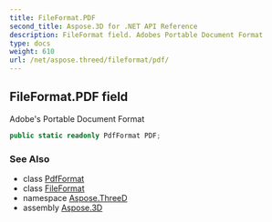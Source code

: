 ```yaml
---
title: FileFormat.PDF
second_title: Aspose.3D for .NET API Reference
description: FileFormat field. Adobes Portable Document Format
type: docs
weight: 610
url: /net/aspose.threed/fileformat/pdf/
---
```

## FileFormat.PDF field

Adobe's Portable Document Format

```csharp
public static readonly PdfFormat PDF;
```

### See Also

* class [PdfFormat](../../../aspose.threed.formats/pdfformat/)
* class [FileFormat](../)
* namespace [Aspose.ThreeD](../../fileformat/)
* assembly [Aspose.3D](../../../)


